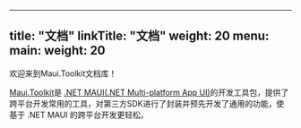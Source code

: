 
---
title: "文档"
linkTitle: "文档"
weight: 20
menu:
  main:
    weight: 20
---

欢迎来到Maui.Toolkit文档库！

[Maui.Toolkit](https://github.com/realZhangChi/Maui.Toolkit)是 [.NET MAUI(.NET Multi-platform App UI)](https://github.com/dotnet/maui)的开发工具包，提供了跨平台开发常用的工具，对第三方SDK进行了封装并预先开发了通用的功能，使基于 .NET MAUI 的跨平台开发更轻松。
